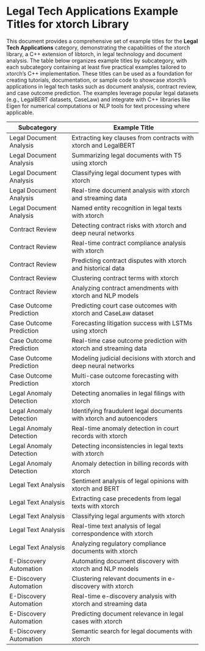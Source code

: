 # Legal Tech Applications Example Titles for xtorch Library

This document provides a comprehensive set of example titles for the **Legal Tech Applications** category, demonstrating the capabilities of the xtorch library, a C++ extension of libtorch, in legal technology and document analysis. The table below organizes example titles by subcategory, with each subcategory containing at least five practical examples tailored to xtorch’s C++ implementation. These titles can be used as a foundation for creating tutorials, documentation, or sample code to showcase xtorch’s applications in legal tech tasks such as document analysis, contract review, and case outcome prediction. The examples leverage popular legal datasets (e.g., LegalBERT datasets, CaseLaw) and integrate with C++ libraries like Eigen for numerical computations or NLP tools for text processing where applicable.

| **Subcategory**                     | **Example Title**                                                                 |
|-------------------------------------|-----------------------------------------------------------------------------------|
| Legal Document Analysis            | Extracting key clauses from contracts with xtorch and LegalBERT                   |
| Legal Document Analysis            | Summarizing legal documents with T5 using xtorch                                  |
| Legal Document Analysis            | Classifying legal document types with xtorch                                      |
| Legal Document Analysis            | Real-time document analysis with xtorch and streaming data                       |
| Legal Document Analysis            | Named entity recognition in legal texts with xtorch                               |
| Contract Review                    | Detecting contract risks with xtorch and deep neural networks                     |
| Contract Review                    | Real-time contract compliance analysis with xtorch                                |
| Contract Review                    | Predicting contract disputes with xtorch and historical data                      |
| Contract Review                    | Clustering contract terms with xtorch                                             |
| Contract Review                    | Analyzing contract amendments with xtorch and NLP models                         |
| Case Outcome Prediction            | Predicting court case outcomes with xtorch and CaseLaw dataset                    |
| Case Outcome Prediction            | Forecasting litigation success with LSTMs using xtorch                            |
| Case Outcome Prediction            | Real-time case outcome prediction with xtorch and streaming data                 |
| Case Outcome Prediction            | Modeling judicial decisions with xtorch and deep neural networks                 |
| Case Outcome Prediction            | Multi-case outcome forecasting with xtorch                                        |
| Legal Anomaly Detection            | Detecting anomalies in legal filings with xtorch                                  |
| Legal Anomaly Detection            | Identifying fraudulent legal documents with xtorch and autoencoders               |
| Legal Anomaly Detection            | Real-time anomaly detection in court records with xtorch                          |
| Legal Anomaly Detection            | Detecting inconsistencies in legal texts with xtorch                              |
| Legal Anomaly Detection            | Anomaly detection in billing records with xtorch                                  |
| Legal Text Analysis                | Sentiment analysis of legal opinions with xtorch and BERT                         |
| Legal Text Analysis                | Extracting case precedents from legal texts with xtorch                          |
| Legal Text Analysis                | Classifying legal arguments with xtorch                                          |
| Legal Text Analysis                | Real-time text analysis of legal correspondence with xtorch                       |
| Legal Text Analysis                | Analyzing regulatory compliance documents with xtorch                             |
| E-Discovery Automation             | Automating document discovery with xtorch and NLP models                          |
| E-Discovery Automation             | Clustering relevant documents in e-discovery with xtorch                          |
| E-Discovery Automation             | Real-time e-discovery analysis with xtorch and streaming data                    |
| E-Discovery Automation             | Predicting document relevance in legal cases with xtorch                          |
| E-Discovery Automation             | Semantic search for legal documents with xtorch                                   |